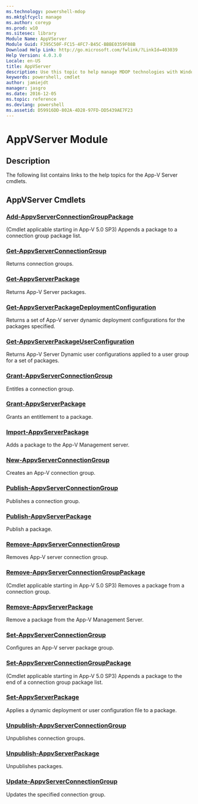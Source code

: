 ```yaml
---
ms.technology: powershell-mdop
ms.mktglfcycl: manage
ms.author: coreyp
ms.prod: w10
ms.sitesec: library
Module Name: AppVServer
Module Guid: F395C50F-FC15-4FC7-B45C-BBBE0359F08B
Download Help Link: http://go.microsoft.com/fwlink/?LinkId=403039
Help Version: 4.0.3.0
Locale: en-US
title: AppVServer
description: Use this topic to help manage MDOP technologies with Windows PowerShell.
keywords: powershell, cmdlet
author: jamiejdt
manager: jasgro 
ms.date: 2016-12-05
ms.topic: reference
ms.devlang: powershell
ms.assetid: D59916DD-802A-4D28-97FD-DD5439AE7F23
---
```


# AppVServer Module
## Description
The following list contains links to the help topics for the App-V Server cmdlets.

## AppVServer Cmdlets
### [Add-AppvServerConnectionGroupPackage](./Add-AppvServerConnectionGroupPackage.md)
(Cmdlet applicable starting in App-V 5.0 SP3) Appends a package to a connection group package list.

### [Get-AppvServerConnectionGroup](./Get-AppvServerConnectionGroup.md)
Returns connection groups.

### [Get-AppvServerPackage](./Get-AppvServerPackage.md)
Returns App-V Server packages.

### [Get-AppvServerPackageDeploymentConfiguration](./Get-AppvServerPackageDeploymentConfiguration.md)
Returns a set of App-V server dynamic deployment configurations for the packages specified.

### [Get-AppvServerPackageUserConfiguration](./Get-AppvServerPackageUserConfiguration.md)
Returns App-V Server Dynamic user configurations applied to a user group for a set of packages.

### [Grant-AppvServerConnectionGroup](./Grant-AppvServerConnectionGroup.md)
Entitles a connection group.

### [Grant-AppvServerPackage](./Grant-AppvServerPackage.md)
Grants an entitlement to a package.

### [Import-AppvServerPackage](./Import-AppvServerPackage.md)
Adds a package to the App-V Management server.

### [New-AppvServerConnectionGroup](./New-AppvServerConnectionGroup.md)
Creates an App-V connection group.

### [Publish-AppvServerConnectionGroup](./Publish-AppvServerConnectionGroup.md)
Publishes a connection group.

### [Publish-AppvServerPackage](./Publish-AppvServerPackage.md)
Publish a package.

### [Remove-AppvServerConnectionGroup](./Remove-AppvServerConnectionGroup.md)
Removes App-V server connection group.

### [Remove-AppvServerConnectionGroupPackage](./Remove-AppvServerConnectionGroupPackage.md)
(Cmdlet applicable starting in App-V 5.0 SP3) Removes a package from a connection group.

### [Remove-AppvServerPackage](./Remove-AppvServerPackage.md)
Remove a package from the App-V Management Server.

### [Set-AppvServerConnectionGroup](./Set-AppvServerConnectionGroup.md)
Configures an App-V server package group.

### [Set-AppvServerConnectionGroupPackage](./Set-AppvServerConnectionGroupPackage.md)
(Cmdlet applicable starting in App-V 5.0 SP3) Appends a package to the end of a connection group package list.

### [Set-AppvServerPackage](./Set-AppvServerPackage.md)
Applies a dynamic deployment or user configuration file to a package.

### [Unpublish-AppvServerConnectionGroup](./Unpublish-AppvServerConnectionGroup.md)
Unpublishes connection groups.

### [Unpublish-AppvServerPackage](./Unpublish-AppvServerPackage.md)
Unpublishes packages.

### [Update-AppvServerConnectionGroup](./Update-AppvServerConnectionGroup.md)
Updates the specified connection group.

